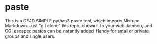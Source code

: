 # paste
This is a DEAD SIMPLE python3 paste tool, which imports Mistune Markdown.
Just "git clone" this repo, chown it to your web daemon, and CGI escaped
pastes can be instantly added. Handy for small or private groups and single
users.